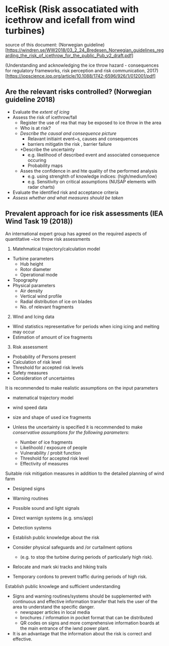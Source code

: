 IceRisk (Risk assocatiated with icethrow and icefall from wind turbines)
========================================================================

source of this document: (Norwegian guideline)[https://windren.se/WW2018/03_2_24_Bredesen_Norwegian_guidelines_regarding_the_risk_of_icethrow_for_the_public_Pub_v2_draft.pdf]


(Understanding and acknowledging the ice throw hazard - consequences for regulatory frameworks, risk perception and risk communication, 2017)[https://iopscience.iop.org/article/10.1088/1742-6596/926/1/012001/pdf]

Are the relevant risks controlled? (Norwegian guideline 2018)
-------------------------------------------------------------
  - Evaluate the *extent of icing*
  - Assess the risk of icethrow/fall
    - Register the use of rea that may be exposed to ice throw in the area
    - Who is at risk?
    - *Describe the causal and consequence picture*
       - Relavant initiaint event~s, causes and consequences
       - barriers mitigatin the risk , barrier failure
    - *Describe the uncertainty
      - e.g. likelihood of described event and associated consequence occuring
      - Probability maps
    - Asses the confidence in and hte quality of the performed analysis
      - e.g. using strenghth of knowledge indices: (high/medium/low)
      - e.g. Sensitivity on critical assumptions (NUSAP elements with radar charts)
 - Evaluate the identified risk and acceptance criteria
 - *Assess whether and what measures should be taken*




 
Prevalent approach for ice risk assessments (IEA Wind Task 19 (2018))
---------------------------------------------------------------------

An international expert group has agreed on the required aspects of quantitative ~ice throw risk assessments


1) Matehmatical trajectory/calculation model
  - Turbine parameters
     - Hub height
     - Rotor diameter
     - Operational mode
  - Topography
  - Physical parameters
     - Air density
     - Vertical wind profile
     - Radial distribution of ice on blades
     - No. of relevant fragments
2) Wind and Icing data
  - Wind statistics representative for periods when icing icing and melting may occur
  - Estimation of amount of ice fragments
3) Risk assessment
  - Probability of Persons present
  - Calculation of risk level
  - Threshold for accepted risk levels
  - Safety measures
  - Consideration of uncertaintes


It is recommended to make realistic assumptions on the input parameters
  - matematical trajectory model
  - wind speed data
  - size and shape of used ice fragments

  - Unless the uncertainty is specified it is recommended to make *conservative assumptions for the following parameters*:
     - Number of ice fragments
     - Likelihoold / exposure of people
     - Vulnerability / probit function
     - Threshold for accepted risk level
     - Effectivity of measures

Suitable risk mitigation measures in addition to the detailed planning of wind farm

  - Designed signs
  - Warning routines
  - Possible sound and light signals
  - Direct warnign systems (e.g. sms/app)
  - Detection systems
  - Establish public knowledge about the risk
  - Consider physical safeguards and /or curtailment options
    - (e.g. to stop the turbine during periods of particularly high risk).

  - Relocate and mark ski tracks and hiking trails
  - Temporary cordons to prevent traffic during periods of high risk.

Establish public knowlege and sufficient understanding
  - Signs and warning routines/systems should be supplemented with continuous and effective information transfer that hels the user of the area to understand the specific danger.
     - newspaper articles in local media
     - brochures / information in pocket format that can be distributed
     - QR codes on signs and more comprehensive information boards at the main entrance of the iwnd power plant.
  - It is an advantage that the information about the risk is correct and effective.


